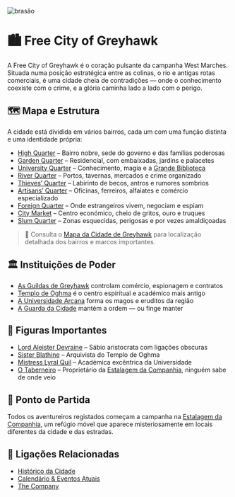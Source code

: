 ![brasão](https://greyhawkonline.com/greyhawkwiki/images/c/c1/Greyhawk_114x135.png)
# 🏙️ Free City of Greyhawk

A Free City of Greyhawk é o coração pulsante da campanha West Marches. Situada numa posição estratégica entre as colinas, o rio e antigas rotas comerciais, é uma cidade cheia de contradições — onde o conhecimento coexiste com o crime, e a glória caminha lado a lado com o perigo.

## 🗺️ Mapa e Estrutura

A cidade está dividida em vários bairros, cada um com uma função distinta e uma identidade própria:

- [High Quarter](high_quarter.md) – Bairro nobre, sede do governo e das famílias poderosas
- [Garden Quarter](garden_quarter.md) – Residencial, com embaixadas, jardins e palacetes
- [University Quarter](university_quarter.md) – Conhecimento, magia e a [Grande Biblioteca](.md)
- [River Quarter](river_quarter.md) – Portos, tavernas, mercados e crime organizado
- [Thieves’ Quarter](thieves_quarter.md) – Labirinto de becos, antros e rumores sombrios
- [Artisans’ Quarter](artisans_quarter.md) – Oficinas, ferreiros, alfaiates e comércio especializado
- [Foreign Quarter](foreign_quarter.md) – Onde estrangeiros vivem, negociam e espiam
- [City Market](city_market.md) – Centro económico, cheio de gritos, ouro e truques
- [Slum Quarter](slum_quarter.md) – Zonas esquecidas, perigosas e por vezes amaldiçoadas

> 📌 Consulta o [Mapa da Cidade de Greyhawk](mapa_da_cidade_de_greyhawk.md) para localização detalhada dos bairros e marcos importantes.

## 🏛️ Instituições de Poder

- [As Guildas de Greyhawk](guildas_de_greyhawk.md) controlam comércio, espionagem e contratos
- [Templo de Oghma](templo_de_oghma.md) é o centro espiritual e académico mais antigo
- [A Universidade Arcana](universidade_arcana.md) forma os magos e eruditos da região
- [A Guarda da Cidade](guarda_da_cidade.md) mantém a ordem — ou finge manter

## 👥 Figuras Importantes

- [Lord Aleister Devraine](lord_aleister_devraine.md) – Sábio aristocrata com ligações obscuras
- [Sister Blathine](universidade_arcana.md) – Arquivista do Templo de Oghma
- [Mistress Lyral Quil](mistress_lyra_quil.md) – Académica excêntrica da Universidade
- [O Taberneiro](taberneiro.md) – Proprietário da [Estalagem da Companhia](estalagem_da_companhia.md), ninguém sabe de onde veio

## 🧭 Ponto de Partida

Todos os aventureiros registados começam a campanha na [Estalagem da Companhia](estalagem_da_companhia.md), um refúgio móvel que aparece misteriosamente em locais diferentes da cidade e das estradas.

## 📎 Ligações Relacionadas

- [Histórico da Cidade](history_free_city_of_greyhawk.md)
- [Calendário & Eventos Atuais](calendario.md)
- [The Company](estalagem_da_companhia.md)

